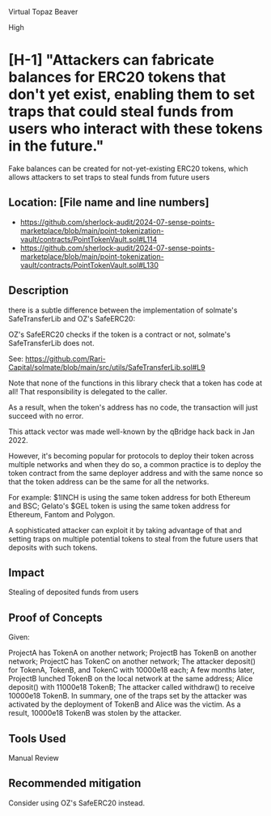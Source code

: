 Virtual Topaz Beaver

High

# [H-1] "Attackers can fabricate balances for ERC20 tokens that don't yet exist, enabling them to set traps that could steal funds from users who interact with these tokens in the future."





Fake balances can be created for not-yet-existing ERC20 tokens, which allows attackers to set traps to steal funds from future users


## **Location:** [File name and line numbers]

- https://github.com/sherlock-audit/2024-07-sense-points-marketplace/blob/main/point-tokenization-vault/contracts/PointTokenVault.sol#L114
- https://github.com/sherlock-audit/2024-07-sense-points-marketplace/blob/main/point-tokenization-vault/contracts/PointTokenVault.sol#L130

## **Description**

there is a subtle difference between the implementation of solmate's SafeTransferLib and OZ's SafeERC20:

OZ's SafeERC20 checks if the token is a contract or not, solmate's SafeTransferLib does not.

See: https://github.com/Rari-Capital/solmate/blob/main/src/utils/SafeTransferLib.sol#L9

Note that none of the functions in this library check that a token has code at all! That responsibility is delegated to the caller.

As a result, when the token's address has no code, the transaction will just succeed with no error.

This attack vector was made well-known by the qBridge hack back in Jan 2022.


However, it's becoming popular for protocols to deploy their token across multiple networks and when they do so, a common practice is to deploy the token contract from the same deployer address and with the same nonce so that the token address can be the same for all the networks.

For example: $1INCH is using the same token address for both Ethereum and BSC; Gelato's $GEL token is using the same token address for Ethereum, Fantom and Polygon.

A sophisticated attacker can exploit it by taking advantage of that and setting traps on multiple potential tokens to steal from the future users that deposits with such tokens.



## **Impact**

Stealing of deposited funds from users


## **Proof of Concepts**


Given:

ProjectA has TokenA on another network;
ProjectB has TokenB on another network;
ProjectC has TokenC on another network;
The attacker deposit() for TokenA, TokenB, and TokenC with 10000e18 each;
A few months later, ProjectB lunched TokenB on the local network at the same address;
Alice deposit() with 11000e18 TokenB;
The attacker called withdraw() to receive 10000e18 TokenB.
In summary, one of the traps set by the attacker was activated by the deployment of TokenB and Alice was the victim. As a result, 10000e18 TokenB was stolen by the attacker.



## **Tools Used**

Manual Review

## **Recommended mitigation**

Consider using OZ's SafeERC20 instead.


